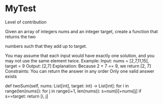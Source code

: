 # MyTest
Level of contribution 

Given an array of integers nums and an integer target, create a function that returns the two

numbers such that they add up to target.

You may assume that each input would have exactly one solution, and you may not use the
same element twice.
Example:
Input: nums = [2,7,11,15], target = 9
Output: [2,7]
Explanation: Because 2 + 7 == 9, we return [2, 7]
Constraints:
You can return the answer in any order
Only one valid answer exists


def twoSum(self, nums: List[int], target: int) -> List[int]:
    for i in range(len(nums)):
        for j in range(i+1, len(nums)):
            s=num[i]+nums[j]
            if s==target:
                return [i, j]
